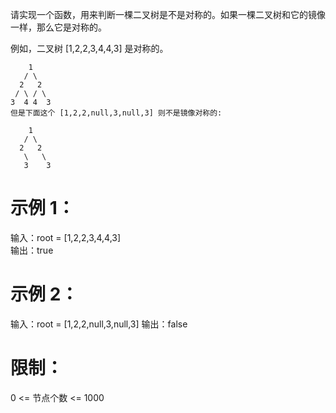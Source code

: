 请实现一个函数，用来判断一棵二叉树是不是对称的。如果一棵二叉树和它的镜像一样，那么它是对称的。 

例如，二叉树 [1,2,2,3,4,4,3] 是对称的。
```
    1
   / \
  2   2
 / \ / \
3  4 4  3
但是下面这个 [1,2,2,null,3,null,3] 则不是镜像对称的:

    1
   / \
  2   2
   \   \
   3    3
```

# 示例 1：

输入：root = [1,2,2,3,4,4,3]  
输出：true

# 示例 2：

输入：root = [1,2,2,null,3,null,3]
输出：false

# 限制：

0 <= 节点个数 <= 1000